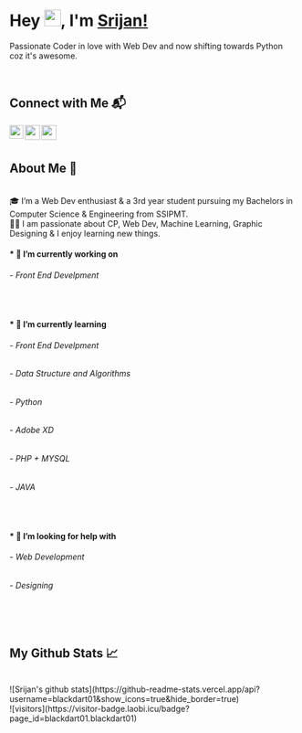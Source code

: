 # Hey <img src="https://github.com/TheDudeThatCode/TheDudeThatCode/blob/master/Assets/Hi.gif" width="29px">, I'm [Srijan!](https://code-diggers.github.io)
Passionate Coder in love with Web Dev and now shifting towards Python coz it's awesome.

<!--
**blackdart01/blackdart01** is a ✨ _special_ ✨ repository because its `README.md` (this file) appears on your GitHub profile.

## Here are some ideas to get you started:

- 🔭 I’m currently working on ...
- 🌱 I’m currently learning ...
- 👯 I’m looking to collaborate on ...
- 🤔 I’m looking for help with ...
- 💬 Ask me about ...
- 📫 How to reach me: ...
- 😄 Pronouns: ...
- ⚡ Fun fact: ...
-->
<br />

## Connect with Me 📬
<a href="https://www.linkedin.com/in/srijan-agrawal-47058b1a0/">
  <img align="left" width="24px" src="https://cdn.jsdelivr.net/npm/simple-icons@v3/icons/linkedin.svg"  />
</a>
<!-- <a href="https://twitter.com/kunalstwt">
  <img align="left" width="26px" src="https://cdn.jsdelivr.net/npm/simple-icons@v3/icons/twitter.svg" />
</a> -->
<a href="mailto:evilblackdart@gmail.com">
  <img align="left" width="26px" src="https://cdn.jsdelivr.net/npm/simple-icons@v3/icons/gmail.svg" />
</a>
<a href="https://www.instagram.com/rockster_srijan/">
  <img align="left" width="26px" src="https://cdn.jsdelivr.net/npm/simple-icons@v3/icons/instagram.svg" />
</a>
<!-- <a href="http://dev.to/kunal">
  <img align="left" width="26px" src="https://cdn.jsdelivr.net/npm/simple-icons@v3/icons/medium.svg" />
</a> -->
<br />
<br />

## About Me 🚀
<br />
🎓 I’m a Web Dev enthusiast & a 3rd year student pursuing my Bachelors in Computer Science & Engineering from SSIPMT. </br>
👨‍💻  I am passionate about CP, Web Dev, Machine Learning, Graphic Designing & I enjoy learning new things. </br>

#### * 🔭 I’m currently working on
 ###### - Front End Develpment
 
 <br/>

#### * 🌱 I’m currently learning
 ###### - Front End Develpment
 ###### - Data Structure and Algorithms
 ###### - Python
 ###### - Adobe XD
 ###### - PHP + MYSQL
 ###### - JAVA

<br/>

#### * 🤔 I’m looking for help with
 ###### - Web Development
 ###### - Designing

<br />
<br />

## My Github Stats 📈

<br />
![Srijan's github stats](https://github-readme-stats.vercel.app/api?username=blackdart01&show_icons=true&hide_border=true)
<br />
![visitors](https://visitor-badge.laobi.icu/badge?page_id=blackdart01.blackdart01)
